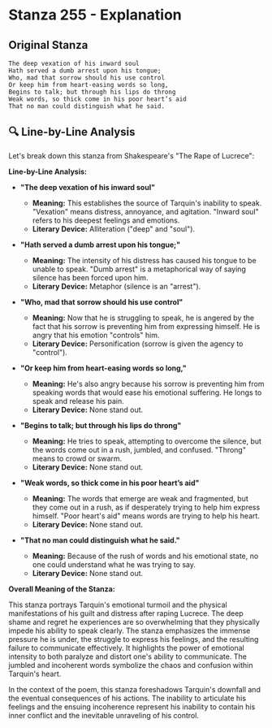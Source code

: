 # Stanza 255 - Explanation

## Original Stanza
```
The deep vexation of his inward soul
Hath served a dumb arrest upon his tongue;
Who, mad that sorrow should his use control
Or keep him from heart-easing words so long,
Begins to talk; but through his lips do throng
Weak words, so thick come in his poor heart’s aid
That no man could distinguish what he said.
```

## 🔍 Line-by-Line Analysis
Let's break down this stanza from Shakespeare's "The Rape of Lucrece":

**Line-by-Line Analysis:**

*   **"The deep vexation of his inward soul"**
    *   **Meaning:** This establishes the source of Tarquin's inability to speak. "Vexation" means distress, annoyance, and agitation. "Inward soul" refers to his deepest feelings and emotions.
    *   **Literary Device:** Alliteration ("deep" and "soul").

*   **"Hath served a dumb arrest upon his tongue;"**
    *   **Meaning:** The intensity of his distress has caused his tongue to be unable to speak. "Dumb arrest" is a metaphorical way of saying silence has been forced upon him.
    *   **Literary Device:** Metaphor (silence is an "arrest").

*   **"Who, mad that sorrow should his use control"**
    *   **Meaning:** Now that he is struggling to speak, he is angered by the fact that his sorrow is preventing him from expressing himself. He is angry that his emotion "controls" him.
    *   **Literary Device:** Personification (sorrow is given the agency to "control").

*   **"Or keep him from heart-easing words so long,"**
    *   **Meaning:** He's also angry because his sorrow is preventing him from speaking words that would ease his emotional suffering. He longs to speak and release his pain.
    *   **Literary Device:** None stand out.

*   **"Begins to talk; but through his lips do throng"**
    *   **Meaning:** He tries to speak, attempting to overcome the silence, but the words come out in a rush, jumbled, and confused. "Throng" means to crowd or swarm.
    *   **Literary Device:** None stand out.

*   **"Weak words, so thick come in his poor heart’s aid"**
    *   **Meaning:** The words that emerge are weak and fragmented, but they come out in a rush, as if desperately trying to help him express himself. "Poor heart's aid" means words are trying to help his heart.
    *   **Literary Device:** None stand out.

*   **"That no man could distinguish what he said."**
    *   **Meaning:** Because of the rush of words and his emotional state, no one could understand what he was trying to say.
    *   **Literary Device:** None stand out.

**Overall Meaning of the Stanza:**

This stanza portrays Tarquin's emotional turmoil and the physical manifestations of his guilt and distress after raping Lucrece. The deep shame and regret he experiences are so overwhelming that they physically impede his ability to speak clearly. The stanza emphasizes the immense pressure he is under, the struggle to express his feelings, and the resulting failure to communicate effectively. It highlights the power of emotional intensity to both paralyze and distort one's ability to communicate. The jumbled and incoherent words symbolize the chaos and confusion within Tarquin's heart.

In the context of the poem, this stanza foreshadows Tarquin's downfall and the eventual consequences of his actions. The inability to articulate his feelings and the ensuing incoherence represent his inability to contain his inner conflict and the inevitable unraveling of his control.
